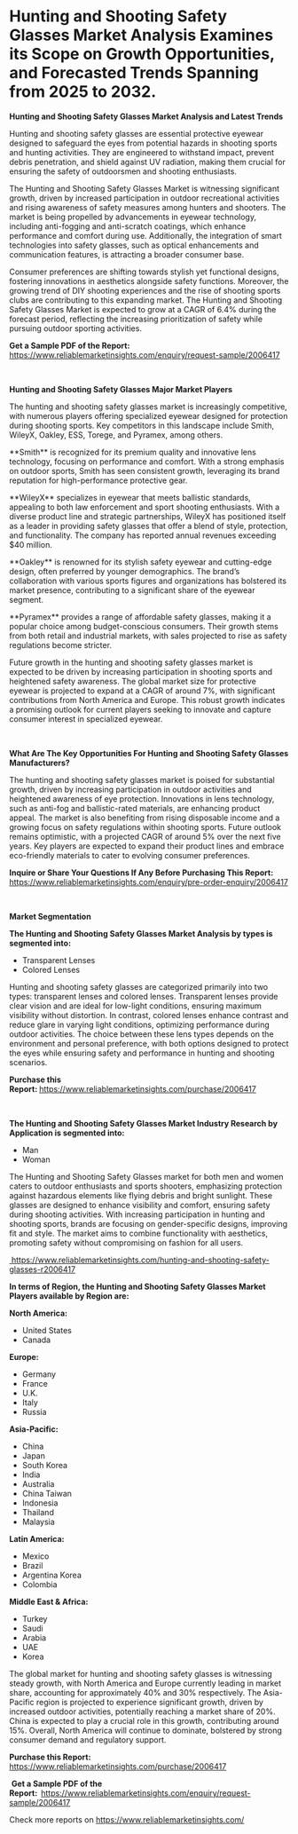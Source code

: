 <p><h1>Hunting and Shooting Safety Glasses Market Analysis Examines its Scope on Growth Opportunities, and Forecasted Trends Spanning from 2025 to 2032.</h1></p><p><strong>Hunting and Shooting Safety Glasses Market Analysis and Latest Trends</strong></p>
<p><p>Hunting and shooting safety glasses are essential protective eyewear designed to safeguard the eyes from potential hazards in shooting sports and hunting activities. They are engineered to withstand impact, prevent debris penetration, and shield against UV radiation, making them crucial for ensuring the safety of outdoorsmen and shooting enthusiasts.</p><p>The Hunting and Shooting Safety Glasses Market is witnessing significant growth, driven by increased participation in outdoor recreational activities and rising awareness of safety measures among hunters and shooters. The market is being propelled by advancements in eyewear technology, including anti-fogging and anti-scratch coatings, which enhance performance and comfort during use. Additionally, the integration of smart technologies into safety glasses, such as optical enhancements and communication features, is attracting a broader consumer base.</p><p>Consumer preferences are shifting towards stylish yet functional designs, fostering innovations in aesthetics alongside safety functions. Moreover, the growing trend of DIY shooting experiences and the rise of shooting sports clubs are contributing to this expanding market. The Hunting and Shooting Safety Glasses Market is expected to grow at a CAGR of 6.4% during the forecast period, reflecting the increasing prioritization of safety while pursuing outdoor sporting activities.</p></p>
<p><strong>Get a Sample PDF of the Report:&nbsp;</strong> <a href="https://www.reliablemarketinsights.com/enquiry/request-sample/2006417?utm_campaign=2285&utm_medium=2&utm_source=Github&utm_content=ia&utm_term=10022025&utm_id=hunting-and-shooting-safety-glasses">https://www.reliablemarketinsights.com/enquiry/request-sample/2006417</a></p>
<p>&nbsp;</p>
<p><strong>Hunting and Shooting Safety Glasses Major Market Players</strong></p>
<p><p>The hunting and shooting safety glasses market is increasingly competitive, with numerous players offering specialized eyewear designed for protection during shooting sports. Key competitors in this landscape include Smith, WileyX, Oakley, ESS, Torege, and Pyramex, among others. </p><p>**Smith** is recognized for its premium quality and innovative lens technology, focusing on performance and comfort. With a strong emphasis on outdoor sports, Smith has seen consistent growth, leveraging its brand reputation for high-performance protective gear.</p><p>**WileyX** specializes in eyewear that meets ballistic standards, appealing to both law enforcement and sport shooting enthusiasts. With a diverse product line and strategic partnerships, WileyX has positioned itself as a leader in providing safety glasses that offer a blend of style, protection, and functionality. The company has reported annual revenues exceeding $40 million.</p><p>**Oakley** is renowned for its stylish safety eyewear and cutting-edge design, often preferred by younger demographics. The brand’s collaboration with various sports figures and organizations has bolstered its market presence, contributing to a significant share of the eyewear segment.</p><p>**Pyramex** provides a range of affordable safety glasses, making it a popular choice among budget-conscious consumers. Their growth stems from both retail and industrial markets, with sales projected to rise as safety regulations become stricter.</p><p>Future growth in the hunting and shooting safety glasses market is expected to be driven by increasing participation in shooting sports and heightened safety awareness. The global market size for protective eyewear is projected to expand at a CAGR of around 7%, with significant contributions from North America and Europe. This robust growth indicates a promising outlook for current players seeking to innovate and capture consumer interest in specialized eyewear.</p></p>
<p>&nbsp;</p>
<p><strong>What Are The Key Opportunities For Hunting and Shooting Safety Glasses Manufacturers?</strong></p>
<p><p>The hunting and shooting safety glasses market is poised for substantial growth, driven by increasing participation in outdoor activities and heightened awareness of eye protection. Innovations in lens technology, such as anti-fog and ballistic-rated materials, are enhancing product appeal. The market is also benefiting from rising disposable income and a growing focus on safety regulations within shooting sports. Future outlook remains optimistic, with a projected CAGR of around 5% over the next five years. Key players are expected to expand their product lines and embrace eco-friendly materials to cater to evolving consumer preferences.</p></p>
<p><strong>Inquire or Share Your Questions If Any Before Purchasing This Report:</strong> <a href="https://www.reliablemarketinsights.com/enquiry/pre-order-enquiry/2006417?utm_campaign=2285&utm_medium=2&utm_source=Github&utm_content=ia&utm_term=10022025&utm_id=hunting-and-shooting-safety-glasses">https://www.reliablemarketinsights.com/enquiry/pre-order-enquiry/2006417</a></p>
<p>&nbsp;</p>
<p><strong>Market Segmentation</strong></p>
<p><strong>The Hunting and Shooting Safety Glasses Market Analysis by types is segmented into:</strong></p>
<p><ul><li>Transparent Lenses</li><li>Colored Lenses</li></ul></p>
<p><p>Hunting and shooting safety glasses are categorized primarily into two types: transparent lenses and colored lenses. Transparent lenses provide clear vision and are ideal for low-light conditions, ensuring maximum visibility without distortion. In contrast, colored lenses enhance contrast and reduce glare in varying light conditions, optimizing performance during outdoor activities. The choice between these lens types depends on the environment and personal preference, with both options designed to protect the eyes while ensuring safety and performance in hunting and shooting scenarios.</p></p>
<p><strong>Purchase this Report:&nbsp;</strong><a href="https://www.reliablemarketinsights.com/purchase/2006417?utm_campaign=2285&utm_medium=2&utm_source=Github&utm_content=ia&utm_term=10022025&utm_id=hunting-and-shooting-safety-glasses">https://www.reliablemarketinsights.com/purchase/2006417</a></p>
<p>&nbsp;</p>
<p><strong>The Hunting and Shooting Safety Glasses Market Industry Research by Application is segmented into:</strong></p>
<p><ul><li>Man</li><li>Woman</li></ul></p>
<p><p>The Hunting and Shooting Safety Glasses market for both men and women caters to outdoor enthusiasts and sports shooters, emphasizing protection against hazardous elements like flying debris and bright sunlight. These glasses are designed to enhance visibility and comfort, ensuring safety during shooting activities. With increasing participation in hunting and shooting sports, brands are focusing on gender-specific designs, improving fit and style. The market aims to combine functionality with aesthetics, promoting safety without compromising on fashion for all users.</p></p>
<p><a href="https://www.reliablemarketinsights.com/hunting-and-shooting-safety-glasses-r2006417?utm_campaign=2285&utm_medium=2&utm_source=Github&utm_content=ia&utm_term=10022025&utm_id=hunting-and-shooting-safety-glasses">&nbsp;https://www.reliablemarketinsights.com/hunting-and-shooting-safety-glasses-r2006417</a></p>
<p><strong>In terms of Region, the Hunting and Shooting Safety Glasses Market Players available by Region are:</strong></p>
<p>
    <p> <strong> North America: </strong>
        <ul>
            <li>United States</li>
            <li>Canada</li>
        </ul>
        </p> 
    <p> <strong> Europe: </strong>
        <ul>
            <li>Germany</li>
            <li>France</li>
            <li>U.K.</li>
            <li>Italy</li>
            <li>Russia</li>
        </ul>
        </p> 
    <p> <strong> Asia-Pacific: </strong>
        <ul>
            <li>China</li>
            <li>Japan</li>
            <li>South Korea</li>
            <li>India</li>
            <li>Australia</li>
            <li>China Taiwan</li>
            <li>Indonesia</li>
            <li>Thailand</li>
            <li>Malaysia</li>
        </ul>
        </p> 
    <p> <strong> Latin America: </strong>
        <ul>
            <li>Mexico</li>
            <li>Brazil</li>
            <li>Argentina Korea</li>
            <li>Colombia</li>
        </ul>
        </p> 
    <p> <strong> Middle East & Africa: </strong>
        <ul>
            <li>Turkey</li>
            <li>Saudi</li>
            <li>Arabia</li>
            <li>UAE</li>
            <li>Korea</li>
        </ul>
    </p>
    </p>
<p><p>The global market for hunting and shooting safety glasses is witnessing steady growth, with North America and Europe currently leading in market share, accounting for approximately 40% and 30% respectively. The Asia-Pacific region is projected to experience significant growth, driven by increased outdoor activities, potentially reaching a market share of 20%. China is expected to play a crucial role in this growth, contributing around 15%. Overall, North America will continue to dominate, bolstered by strong consumer demand and regulatory support.</p></p>
<p><strong>Purchase this Report: </strong><a href="https://www.reliablemarketinsights.com/purchase/2006417?utm_campaign=2285&utm_medium=2&utm_source=Github&utm_content=ia&utm_term=10022025&utm_id=hunting-and-shooting-safety-glasses">https://www.reliablemarketinsights.com/purchase/2006417</a></p>
<p>&nbsp;<strong>Get a Sample PDF of the Report:&nbsp;&nbsp;</strong><a href="https://www.reliablemarketinsights.com/enquiry/request-sample/2006417?utm_campaign=2285&utm_medium=2&utm_source=Github&utm_content=ia&utm_term=10022025&utm_id=hunting-and-shooting-safety-glasses">https://www.reliablemarketinsights.com/enquiry/request-sample/2006417</a></p>
<p><strong></strong></p>
<p>Check more reports on <a href="https://www.reliablemarketinsights.com/?utm_campaign=2285&utm_medium=2&utm_source=Github&utm_content=ia&utm_term=10022025&utm_id=hunting-and-shooting-safety-glasses">https://www.reliablemarketinsights.com/</a></p>